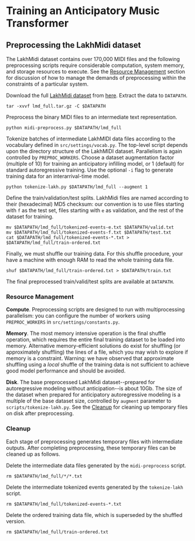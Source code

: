 # Training an Anticipatory Music Transformer
  
## Preprocessing the LakhMidi dataset

The LakhMidi dataset contains over 170,000 MIDI files and the following preprocessing scripts require considerable computation, system memory, and storage resources to execute. See the [Resource Management](###resource-management) section for discussion of how to manage the demands of preprocessing within the constraints of a particular system.

Download the full [LakhMidi dataset](https://colinraffel.com/projects/lmd/) from [here](http://hog.ee.columbia.edu/craffel/lmd/lmd_full.tar.gz). Extract the data to `DATAPATH`.

```
tar -xvvf lmd_full.tar.gz -C $DATAPATH
```

Preprocess the binary MIDI files to an intermediate text representation. 
```
python midi-preprocess.py $DATAPATH/lmd_full
```
Tokenize batches of intermediate LakhMIDI data files according to the vocabulary defined in `src/settings/vocab.py`. The top-level script depends upon the directory structure of the LakhMIDI dataset. Parallelism is again controlled by `PREPROC_WORKERS`. Choose a dataset augmentation factor (multiple of 10) for training an anticipatory infilling model, or 1 (default) for standard autoregressive training. Use the optional `-i` flag to generate training data for an interarrival-time model.

```
python tokenize-lakh.py $DATAPATH/lmd_full --augment 1
```

Define the train/validation/test splits. LakhMidi files are named according to their (hexadecimal) MD5 checksum: our convention is to use files starting with `f` as the test set, files starting with `e` as validation, and the rest of the dataset for training.
```
mv $DATAPATH/lmd_full/tokenized-events-e.txt $DATAPATH/valid.txt
mv $DATAPATH/lmd_full/tokenized-events-f.txt $DATAPATH/test.txt
cat $DATAPATH/lmd_full/tokenized-events-*.txt > $DATAPATH/lmd_full/train-ordered.txt
```

Finally, we must shuffle our training data. For this shuffle procedure, your have a machine with enough RAM to read the whole training data file.
```
shuf $DATAPATH/lmd_full/train-ordered.txt > $DATAPATH/train.txt
```

The final preprocessed train/valid/test splits are available at `DATAPATH`.

### Resource Management

**Compute**. Preprocessing scripts are designed to run with multiprocessing parallelism: you can configure the number of workers using `PREPROC_WORKERS` in `src/settings/constants.py`.

**Memory**. The most memory intensive operation is the final shuffle operation, which requires the entire final training dataset to be loaded into memory. Alternative memory-efficient solutions do exist for shuffling (or approximately shuffling) the lines of a file, which you may wish to explore if memory is a constraint. Warning: we have observed that approximate shuffling using a *local* shuffle of the training data is not sufficient to achieve good model performance and should be avoided.

**Disk**. The base preprocessed LakhMidi dataset--prepared for autoregressive modeling without anticipation--is about 10Gb. The size of the dataset when prepared for anticipatory autoregressive modeling is a multiple of the base dataset size, controlled by `augment` parameter to `scripts/tokenize-lakh.py`. See the [Cleanup](###cleanup) for cleaning up temporary files on disk after preprocessing.

### Cleanup

Each stage of preprocessing generates temporary files with intermediate outputs. After completing preprocessing, these temporary files can be cleaned up as follows.

Delete the intermediate data files generated by the `midi-preprocess` script.
```
rm $DATAPATH/lmd_full/*/*.txt
```

Delete the intermediate tokenized events generated by the `tokenize-lakh` script.
```
rm $DATAPATH/lmd_full/tokenized-events-*.txt
```

Delete the ordered training data file, which is superseded by the shuffled version.
```
rm $DATAPATH/lmd_full/train-ordered.txt
```
